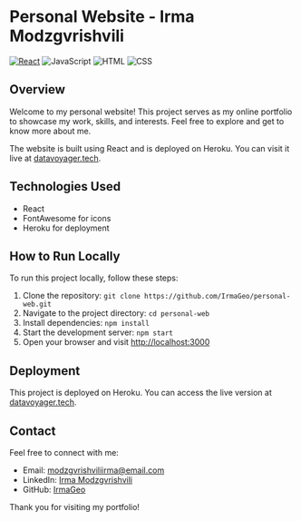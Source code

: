 # Personal Website - Irma Modzgvrishvili
[![React](https://img.shields.io/badge/React-16.0%2B-blue.svg)](https://reactjs.org/)
![JavaScript](https://img.shields.io/badge/JavaScript-ES6-yellow)
![HTML](https://img.shields.io/badge/HTML-5-blue)
![CSS](https://img.shields.io/badge/CSS-3-orange)





## Overview
Welcome to my personal website! This project serves as my online portfolio to showcase my work, skills, and interests. Feel free to explore and get to know more about me.

The website is built using React and is deployed on Heroku. You can visit it live at [datavoyager.tech](https://datavoyager.tech/#/).

## Technologies Used
- React
- FontAwesome for icons
- Heroku for deployment

## How to Run Locally
To run this project locally, follow these steps:

1. Clone the repository: `git clone https://github.com/IrmaGeo/personal-web.git`
2. Navigate to the project directory: `cd personal-web`
3. Install dependencies: `npm install`
4. Start the development server: `npm start`
5. Open your browser and visit [http://localhost:3000](http://localhost:3000)

## Deployment
This project is deployed on Heroku. You can access the live version at [datavoyager.tech](https://datavoyager.tech/#/).

## Contact
Feel free to connect with me:
- Email: modzgvrishviliirma@email.com
- LinkedIn: [Irma Modzgvrishvili](https://www.linkedin.com/in/irmamodzgvrishvili)
- GitHub: [IrmaGeo](https://github.com/IrmaGeo)

Thank you for visiting my portfolio!


